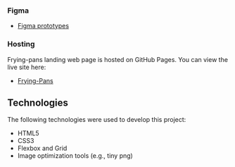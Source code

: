 ### Figma

- [Figma prototypes](https://www.figma.com/file/yqUBcHuzuYQ5xhJNJej21i/%D1%81%D0%BA%D0%BE%D0%B2%D0%BE%D1%80%D0%BE%D0%B4%D0%BA%D0%B8-%D0%B8-%D0%B4%D1%80?node-id=1-502&t=b2E6l59x3800F70y-0)

### Hosting

Frying-pans landing web page is hosted on GitHub Pages. You can view the live site here:

- [Frying-Pans](https://private-lazy-val.github.io/frying-pans/)

## Technologies

The following technologies were used to develop this project:

- HTML5
- CSS3
- Flexbox and Grid
- Image optimization tools (e.g., tiny png)
